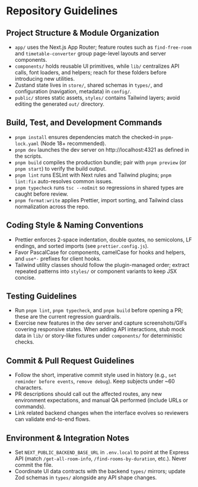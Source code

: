 # Repository Guidelines

## Project Structure & Module Organization
- `app/` uses the Next.js App Router; feature routes such as `find-free-room` and `timetable-converter` group page-level layouts and server components.
- `components/` holds reusable UI primitives, while `lib/` centralizes API calls, font loaders, and helpers; reach for these folders before introducing new utilities.
- Zustand state lives in `store/`, shared schemas in `types/`, and configuration (navigation, metadata) in `config/`.
- `public/` stores static assets, `styles/` contains Tailwind layers; avoid editing the generated `out/` directory.

## Build, Test, and Development Commands
- `pnpm install` ensures dependencies match the checked-in `pnpm-lock.yaml` (Node 18+ recommended).
- `pnpm dev` launches the dev server on http://localhost:4321 as defined in the scripts.
- `pnpm build` compiles the production bundle; pair with `pnpm preview` (or `pnpm start`) to verify the build output.
- `pnpm lint` runs ESLint with Next rules and Tailwind plugins; `pnpm lint:fix` auto-resolves common issues.
- `pnpm typecheck` runs `tsc --noEmit` so regressions in shared types are caught before review.
- `pnpm format:write` applies Prettier, import sorting, and Tailwind class normalization across the repo.

## Coding Style & Naming Conventions
- Prettier enforces 2-space indentation, double quotes, no semicolons, LF endings, and sorted imports (see `prettier.config.js`).
- Favor PascalCase for components, camelCase for hooks and helpers, and `use*-` prefixes for client hooks.
- Tailwind utility classes should follow the plugin-managed order; extract repeated patterns into `styles/` or component variants to keep JSX concise.

## Testing Guidelines
- Run `pnpm lint`, `pnpm typecheck`, and `pnpm build` before opening a PR; these are the current regression guardrails.
- Exercise new features in the dev server and capture screenshots/GIFs covering responsive states. When adding API interactions, stub mock data in `lib/` or story-like fixtures under `components/` for deterministic checks.

## Commit & Pull Request Guidelines
- Follow the short, imperative commit style used in history (e.g., `set reminder before events`, `remove debug`). Keep subjects under ~60 characters.
- PR descriptions should call out the affected routes, any new environment expectations, and manual QA performed (include URLs or commands).
- Link related backend changes when the interface evolves so reviewers can validate end-to-end flows.

## Environment & Integration Notes
- Set `NEXT_PUBLIC_BACKEND_BASE_URL` in `.env.local` to point at the Express API (match `/get-all-room-info`, `/find-rooms-by-duration`, etc.). Never commit the file.
- Coordinate UI data contracts with the backend `types/` mirrors; update Zod schemas in `types/` alongside any API shape changes.

